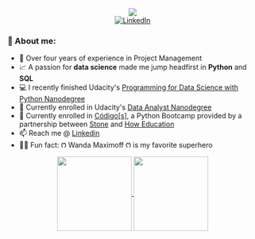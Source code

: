 <div>
    <div align=center>
        <img src ="https://readme-typing-svg.herokuapp.com?font=Architects+Daughter&color=e56b6f&size=30&lines=Hey+there!+I'm+Thárcyla+👋">
    </div>
    <div align=center>
        <a href="https://www.linkedin.com/in/tharcylamourao/"><img src="https://img.shields.io/badge/Linkedin-0077b5?style=flat&logo=linkedin" alt="LinkedIn" /></a>
    </div>
</div>

### 🎯 About me:

- 📢 Over four years of experience in Project Management
- 📈 A passion for **data science** made me jump headfirst in **Python** and **SQL**
- 💻 I recently finished Udacity's [Programming for Data Science with Python Nanodegree](https://graduation.udacity.com/confirm/LPVKRAW5)
- 🚀 Currently enrolled in Udacity's [Data Analyst Nanodegree](https://www.udacity.com/course/data-analyst-nanodegree--nd002)
- 🚀 Currently enrolled in [Código[s]](https://sites.google.com/stone.com.br/stonetech/cursos/c%C3%B3digos), a Python Bootcamp provided by a partnership between
[Stone](https://www.stone.com.br/) and [How Education](https://howedu.com.br/)
- 📫 Reach me @ [Linkedin](https://www.linkedin.com/in/tharcylamourao/)
- 🦸‍♀️ Fun fact: ᱬ Wanda Maximoff ᱬ is my favorite superhero

<div align=center>
    <a href="https://github.com/tharcyla">
        <img height="150em" align="center" src="https://github-readme-stats.vercel.app/api?username=tharcyla&show_icons=true&count_private=true&theme=tokyonight"/>
        <img height="150em" align="center" src="https://github-readme-stats.vercel.app/api/top-langs/?username=tharcyla&layout=compact&theme=tokyonight"/>
    </a>
</div>